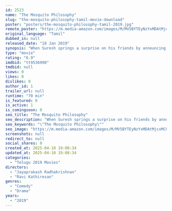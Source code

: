 ```yaml
---
id: 2523
name: "The Mosquito Philosophy"
slug: "the-mosquito-philosophy-tamil-movie-download"
poster: "posters/the-mosquito-philosophy-tamil-2019.jpg"
remote_poster: "https://m.media-amazon.com/images/M/MV5BYTEyNzYxMDAtMjcxMC00NjQ4LTlkMjAtNjk3MzNiOTQyMzlkXkEyXkFqcGdeQXVyMzA1MjA5MjM@._V1_SX300.jpg"
original_language: "Tamil"
dubbed_in: null
released_date: "18 Jan 2019"
synopsis: "When Suresh springs a surprise on his friends by announcing that he is to be wedded, it is Suresh himself who is in for a surprise."
type: "movie"
rating: "6.9"
imdbid: "tt9536990"
tmdbid: null
views: 0
likes: 0
dislikes: 0
author_id: 1
trailer_url: null
runtime: "70 min"
is_featured: 0
is_active: 1
is_comingsoon: 0
seo_title: "The Mosquito Philosophy"
seo_description: "When Suresh springs a surprise on his friends by announcing that he is to be wedded, it is Suresh himself who is in for a surprise."
seo_keywords: "\"The Mosquito Philosophy\""
seo_image: "https://m.media-amazon.com/images/M/MV5BYTEyNzYxMDAtMjcxMC00NjQ4LTlkMjAtNjk3MzNiOTQyMzlkXkEyXkFqcGdeQXVyMzA1MjA5MjM@._V1_SX300.jpg"
screenshots: null
redirect_to: null
social_shares: 0
created_at: 2025-04-10 19:08:34
updated_at: 2025-04-10 19:08:34
categories:
  - "Telugu 2019 Movies"
directors:
  - "Jayaprakash Radhakrishnan"
  - "Ravi Kathiresan"
genres:
  - "Comedy"
  - "Drama"
years:
  - "2019"
---
```

